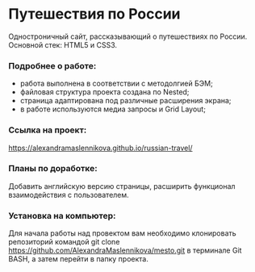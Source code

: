# Путешествия по России

Одностроничный сайт, рассказывающий о путешествиях по России. 
Основной стек: HTML5 и CSS3.

### Подробнее о работе:

* работа выполнена в соответствии с методолгией БЭМ;
* файловая структура проекта создана по Nested;
* cтраница адаптирована под различные расширения экрана;
* в работе используются медиа запросы и Grid Layout;

### Cсылка на проект:
https://alexandramaslennikova.github.io/russian-travel/

### Планы по доработке: 
Добавить английскую версию страницы, расширить функционал взаимодействия с пользователем. 

### Установка на компьютер: 
Для начала работы над провектом вам необходимо клонировать репозиторий командой 
git clone https://github.com/AlexandraMaslennikova/mesto.git в терминале Git BASH, а затем перейти в папку проекта.


